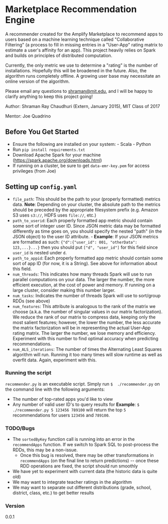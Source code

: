 # Marketplace Recommendation Engine

A recommender created for the Amplify Marketplace to recommend apps to users based on a machine learning technique called "Collaborative Filtering" (a process to fill in missing entries in a "User-App" rating matrix to estimate a user's affinity for an app). This project heavily relies on Spark and builds on principles of distributed computation. 

Currently, the only metric we use to determine a "rating" is the number of installations. Hopefully this will be broadened in the future. Also, the algorithm runs completely offline. A growing user base may necessitate an online version of the algorithm.

Please email any questions to shraman@mit.edu, and I will be happy to clarify anything to keep this project going!

Author: Shraman Ray Chaudhuri (Extern, January 2015), MIT Class of 2017

Mentor: Joe Quadrino
## Before You Get Started
 - Ensure the following are installed on your system:
       - Scala
       - Python
 - Run `pip install requirements.txt`
 - Download Apache Spark for your machine (https://spark.apache.org/downloads.html)
 - If running on a cluster, be sure to get `data-emr-key.pem` for access privileges (from Joe)

## Setting up `config.yaml`
- `file_path`: This should be the path to your (properly formatted) metrics data. **Note**: Depending on your cluster, the absolute path to the metrics should be preceded by the appropriate filesystem prefix (e.g. Amazon S3 uses `s3://`, HDFS uses `file://`, etc.)
- `path_to_userid`: Each properly formatted app metric should contain some sort of integer user ID. Since JSON metric data may be formatted differently as time goes on, you should specify the nested "path" (in the JSON object) to the user ID attribute.
        - **Example**: If your JSON metrics are formatted as such:
 `{"d":{"user_id": 001, "otherData": 123,...}...}` then you should put `["d", "user_id"]` for this field since `user_id` is nested under `d`.
- `path_to_appid`: Each properly formatted app metric should contain some sort of app ID (for now, it is a String). See above for information about this field.
- `num_threads`: This indicates how many threads Spark will use to run parallel computations on your data. The larger the number, the more efficient execution, at the cost of power and memory. If running on a large cluster, consider making this number larger.
- `num_tasks`: Indicates the number of threads Spark will use to sort/group RDDs (see above)
- `num_features`: This attribute is analogous to the rank of the matrix we choose (a.k.a. the number of singular values in our matrix factorization). We reduce the rank of our matrix to compress data, keeping only the most salient features; however, the lower the number, the less accurate the matrix factorization will be in representing the actual User-App rating matrix. The larger the number, we lose memory and efficiency. Experiment with this number to find optimal accuracy when predicting recommendations.
- `num_ALS_iterations`: The number of times the Alternating Least Squares algorithm will run. Running it too many times will slow runtime as well as overfit data. Again, experiment with this.
### Running the script
`recommender.py` is an executable script. Simply run `$  ./recommender.py` on the command line with the following arguments:
- The number of top-rated apps you'd like to view
- Any number of valid user ID's to query results for
**Example**: `$ ./recommender.py 5 123456 789100` will return the top `5` recommendations for users `123456` and `789100`.
### TODO/Bugs
- The `sortedByKey` function call is running into an error in the `recommendApps` function. If we switch to Spark SQL to post-process the RDDs, this may be a non-issue.
    - Once this bug is resolved, there may be other transformations in `recommendApps` (on the final line to return predictions) -- once these RDD operations are fixed, the script should run smoothly
- We have yet to experiment with current data (the historic data is quite old)
- We may want to integrate teacher ratings in the algorithm
- We may want to separate out different distributions (grade, school, district, class, etc.) to get better results
### Version
0.0.1